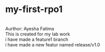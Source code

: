 # my-first-rpo1
<br>
Aurthor: Ayesha Fatima
<br>
This is created for my lab work
<br>
i have made a feature1 branch
<br>
i have made a new featur named release/v1.0